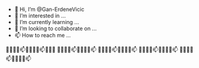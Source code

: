 - 👋 Hi, I’m @Gan-ErdeneVicic
- 👀 I’m interested in ...
- 🌱 I’m currently learning ...
- 💞️ I’m looking to collaborate on ...
- 📫 How to reach me ...

<!---
Gan-ErdeneVicic/Gan-ErdeneVicic is a ✨ special ✨ repository because its `README.md` (this file) appears on your GitHub profile.
You can click the Preview link to take a look at your changes.
--->
👋👀🌱💞️📫👋👀🌱💞️📫👋👀🌱
👋👀🌱💞️📫👋👀🌱💞️📫
👋👀🌱💞️📫👋👀🌱💞️📫
👋👀🌱💞️📫👋👀🌱💞️📫
👋👀🌱💞️📫👋👀🌱💞️📫
